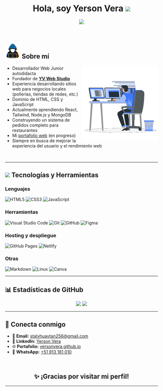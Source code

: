 <h1 align="center"><b>Hola, soy Yerson Vera</b> <img src="https://media.giphy.com/media/hvRJCLFzcasrR4ia7z/giphy.gif" width="35"></h1>

<p align="center">
  <a href="https://github.com/DenverCoder1/readme-typing-svg"><img src="https://readme-typing-svg.herokuapp.com?font=Fira+Code&size=24&duration=2000&pause=1000&color=00FFFF&center=true&vCenter=true&width=600&height=100&lines=Desarrollador+Web+Junior;Apasionado+por+el+Frontend+y+la+experiencia+UX/UI;Fundador+de+YV+Web+Studio;Siempre+aprendiendo+y+creando..."></a>
</p>

<br>

## <picture><img src="https://github.com/0xAbdulKhalid/0xAbdulKhalid/raw/main/assets/mdImages/about_me.gif" width=50px></picture> **Sobre mí**

<picture><img align="right" src="https://github.com/0xAbdulKhalid/0xAbdulKhalid/raw/main/assets/mdImages/Right_Side.gif" width=250px></picture>

- Desarrollador Web Junior autodidacta  
- Fundador de **[YV Web Studio](#)**  
- Experiencia desarrollando sitios web para negocios locales (pollerías, tiendas de redes, etc.)  
- Dominio de HTML, CSS y JavaScript  
- Actualmente aprendiendo React, Tailwind, Node.js y MongoDB  
- Construyendo un sistema de pedidos completo para restaurantes  
- Mi [portafolio web](https://yersonvera.github.io) (en progreso)  
- Siempre en busca de mejorar la experiencia del usuario y el rendimiento web

<br>

---

## <img src="https://media2.giphy.com/media/QssGEmpkyEOhBCb7e1/giphy.gif" width="25"> **Tecnologías y Herramientas**

<p align="center">

### Lenguajes
![HTML5](https://img.shields.io/badge/HTML5-%23E34F26.svg?style=for-the-badge&logo=html5&logoColor=white)
![CSS3](https://img.shields.io/badge/CSS3-%231572B6.svg?style=for-the-badge&logo=css3&logoColor=white)
![JavaScript](https://img.shields.io/badge/JavaScript-%23F7DF1E.svg?style=for-the-badge&logo=javascript&logoColor=black)

### Herramientas
![Visual Studio Code](https://img.shields.io/badge/VS%20Code-0078d7.svg?style=for-the-badge&logo=visual-studio-code&logoColor=white)
![Git](https://img.shields.io/badge/Git-F05033?style=for-the-badge&logo=git&logoColor=white)
![GitHub](https://img.shields.io/badge/GitHub-181717?style=for-the-badge&logo=github&logoColor=white)
![Figma](https://img.shields.io/badge/Figma-F24E1E?style=for-the-badge&logo=figma&logoColor=white)

### Hosting y despliegue
![GitHub Pages](https://img.shields.io/badge/GitHub%20Pages-327FC7?style=for-the-badge&logo=github&logoColor=white)
![Netlify](https://img.shields.io/badge/Netlify-00C7B7?style=for-the-badge&logo=netlify&logoColor=white)

### Otras
![Markdown](https://img.shields.io/badge/Markdown-000000.svg?style=for-the-badge&logo=markdown&logoColor=white)
![Linux](https://img.shields.io/badge/Linux-FCC624?style=for-the-badge&logo=linux&logoColor=black)
![Canva](https://img.shields.io/badge/Canva-00C4CC?style=for-the-badge&logo=canva&logoColor=white)

</p>

---

## 📊 **Estadísticas de GitHub**

<div align="center">
  <img src="https://github-readme-stats.vercel.app/api?username=yersonvera&show_icons=true&theme=tokyonight" width="450"/>
  <img src="https://github-readme-stats.vercel.app/api/top-langs/?username=yersonvera&layout=compact&theme=tokyonight" width="375"/>
</div>

---

## 🤝 **Conecta conmigo**

<div align="left">

- 📧 **Email:** [stalyhuaytan256@gmail.com](mailto:stalyhuaytan256@gmail.com)  
- 💼 **LinkedIn:** [Yerson Vera](https://www.linkedin.com/in/yerson-vera-901126272)  
- 🌐 **Portafolio:** [yersonvera.github.io](https://yersonvera.github.io)  
- 💬 **WhatsApp:** [+51 913 161 010](https://wa.me/51913161010)

</div>

<br>

<div align="center">

## ✨ ¡Gracias por visitar mi perfil!

</div>

---


</br>
</br>
